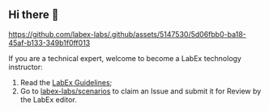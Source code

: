 ## Hi there 👋

https://github.com/labex-labs/.github/assets/5147530/5d06fbb0-ba18-45af-b133-349b1f0ff013

If you are a technical expert, welcome to become a LabEx technology instructor:

1. Read the [LabEx Guidelines](https://labex.wiki/);
2. Go to [labex-labs/scenarios](https://github.com/labex-labs/scenarios/issues) to claim an Issue and submit it for Review by the LabEx editor.
